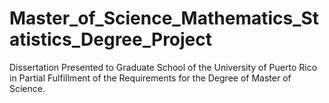 # Master_of_Science_Mathematics_Statistics_Degree_Project
 Dissertation Presented to Graduate School of the University of Puerto Rico in Partial Fulfillment of the Requirements for the Degree of Master of Science.
